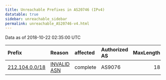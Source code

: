 ```yaml
---
title: Unreachable Prefixes in AS20746 (IPv4)
datatable: true
sidebar: unreachable_sidebar
permalink: unreachable_AS20746-v4.html
---
```


Data as of 2018-10-22 02:35:00 UTC


<div class="datatable-begin"></div>

| Prefix                                                 | Reason                                                                                                | affected   | Authorized AS   |   MaxLength | Anchor                                         |   unreachable /24s |
|:-------------------------------------------------------|:------------------------------------------------------------------------------------------------------|:-----------|:----------------|------------:|:-----------------------------------------------|-------------------:|
| [212.104.0.0/18](https://stat.ripe.net/212.104.0.0/18) | [INVALID ASN](https://rpki-validator.ripe.net/announcement-preview?asn=AS20746&prefix=212.104.0.0/18) | complete   | AS9076          |          18 | [RIPE](unreachable_RIPE_NCC_RPKI_Root-v4.html) |                 64 |

<div class="datatable-end"></div>